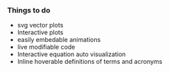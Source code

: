 <h3>Things to do</h3>
<ul>
  <li>svg vector plots</li>
  <li>Interactive plots</li>
  <li> easily embedable animations</li>
  <li>live modifiable code</li>
  <li> Interactive equation auto visualization</li>
  <li> Inline hoverable definitions of terms and acronyms</li>
</ul>
